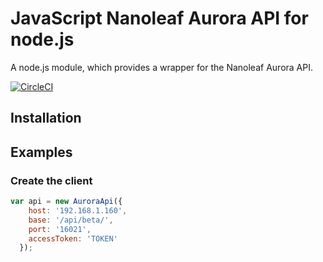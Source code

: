 # JavaScript Nanoleaf Aurora API for node.js #

A node.js module, which provides a wrapper for the Nanoleaf Aurora API.

[![CircleCI](https://circleci.com/gh/darrent/nanoleaf-aurora-api/tree/master.svg?style=svg)](https://circleci.com/gh/darrent/nanoleaf-aurora-api/tree/master)

## Installation ##

## Examples ##

### Create the client ###

```javascript
var api = new AuroraApi({
    host: '192.168.1.160',
    base: '/api/beta/',
    port: '16021',
    accessToken: 'TOKEN'
  });

```